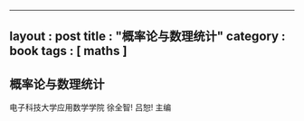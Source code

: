 ---
layout : post
title : "概率论与数理统计"
category : book
tags : [ maths ]
----

概率论与数理统计
--
电子科技大学应用数学学院  徐全智! 吕恕! 主编


